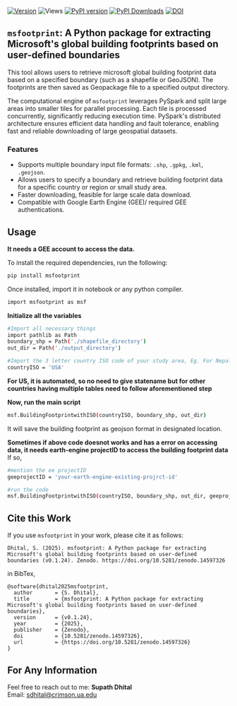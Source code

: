 [![Version](https://img.shields.io/github/v/release/supathdhitalGEO/msfootprint)](https://github.com/supathdhitalGEO/msfootprint/releases)
![Views](https://hits.seeyoufarm.com/api/count/incr/badge.svg?url=https://github.com/supathdhitalGEO/msfootprint&count_bg=%2379C83D&title_bg=%23555555&icon=github.svg&icon_color=%23E7E7E7&title=Views&edge_flat=false)
[![PyPI version](https://badge.fury.io/py/msfootprint.svg)](https://pypi.org/project/msfootprint/)
[![PyPI Downloads](https://static.pepy.tech/badge/msfootprint)](https://pepy.tech/projects/msfootprint)
[![DOI](https://zenodo.org/badge/905441761.svg)](https://doi.org/10.5281/zenodo.14597326)

## ```msfootprint```: A Python package for extracting Microsoft's global building footprints based on user-defined boundaries

This tool allows users to retrieve microsoft global building footprint data based on a specified boundary (such as a shapefile or GeoJSON). The footprints are then saved as Geopackage file to a specified output directory.

The computational engine of ```msfootprint``` leverages PySpark and split large areas into smaller tiles for parallel processing. Each tile is processed concurrently, significantly reducing execution time. PySpark's distributed architecture ensures efficient data handling and fault tolerance, enabling fast and reliable downloading of large geospatial datasets.  

### Features

- Supports multiple boundary input file formats: `.shp`, `.gpkg`, `.kml`, `.geojson`.
- Allows users to specify a boundary and retrieve building footprint data for a specific country or region or small study area.
- Faster downloading, feasible for large scale data download.
- Compatible with Google Earth Engine (GEE)/ required GEE authentications.

## Usage
**It needs a GEE account to access the data.**
  
To install the required dependencies, run the following:

```bash
pip install msfootprint
```

Once installed, 
import it in notebook or any python compiler.

```bash
import msfootprint as msf
```
**Initialize all the variables**
```bash
#Import all necessary things
import pathlib as Path
boundary_shp = Path('./shapefile_directory')
out_dir = Path('./output_directory')

#Import the 3 letter country ISO code of your study area, Eg. For Nepal, NPL, for United States of America it will be 'USA'
countryISO = 'USA'
```

**For US, it is automated, so no need to give statename but for other countries having multiple tables need to follow aforementioned step**

**Now, run the main script**
```bash
msf.BuildingFootprintwithISO(countryISO, boundary_shp, out_dir)
```
It will save the building footprint as geojson format in designated location.

**Sometimes if above code doesnot works and has a error on accessing data, it needs earth-engine projectID to access the building footprint data**
If so, 

```bash
#mention the ee projectID
geeprojectID = 'your-earth-engine-existing-projrct-id'

#run the code
msf.BuildingFootprintwithISO(countryISO, boundary_shp, out_dir, geeprojectID)
```

## Cite this Work
If you use ```msfootprint``` in your work, please cite it as follows:

```
Dhital, S. (2025). msfootprint: A Python package for extracting Microsoft's global building footprints based on user-defined boundaries (v0.1.24). Zenodo. https://doi.org/10.5281/zenodo.14597326
```
in BibTex,
```
@software{dhital2025msfootprint,
  author       = {S. Dhital},
  title        = {msfootprint: A Python package for extracting Microsoft's global building footprints based on user-defined boundaries},
  version      = {v0.1.24},
  year         = {2025},
  publisher    = {Zenodo},
  doi          = {10.5281/zenodo.14597326},
  url          = {https://doi.org/10.5281/zenodo.14597326}
}
```
## For Any Information

Feel free to reach out to me:
**Supath Dhital**  
Email: [sdhital@crimson.ua.edu](mailto:sdhital@crimson.ua.edu)
